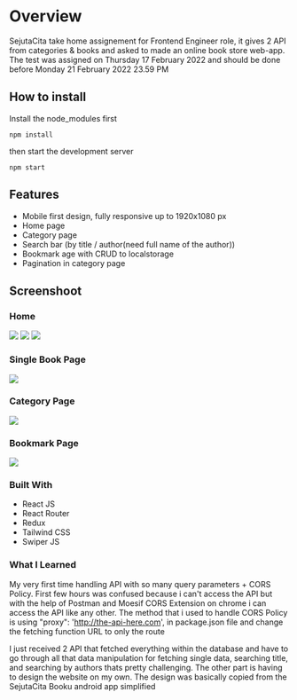 # Overview

SejutaCita take home assignement for Frontend Engineer role, it gives 2 API from categories & books and asked to made an online book store web-app. The test was assigned on Thursday 17 February 2022 and should be done before Monday 21 February 2022 23.59 PM

## How to install

Install the node_modules first

`npm install`

then start the development server

`npm start`

## Features

- Mobile first design, fully responsive up to 1920x1080 px
- Home page
- Category page
- Search bar (by title / author(need full name of the author))
- Bookmark age with CRUD to localstorage
- Pagination in category page

## Screenshoot

### Home

![](./docs/1.png)
![](./docs/1x.png)
![](./docs/2.png)

### Single Book Page

![](./docs/3.png)

### Category Page

![](./docs/4.png)

### Bookmark Page

![](./docs/5.png)

### Built With

- React JS
- React Router
- Redux
- Tailwind CSS
- Swiper JS

### What I Learned

My very first time handling API with so many query parameters + CORS Policy. First few hours was confused because i can't access the API but with the help of Postman and Moesif CORS Extension on chrome i can access the API like any other. The method that i used to handle CORS Policy is using "proxy": 'http://the-api-here.com', in package.json file and change the fetching function URL to only the route

I just received 2 API that fetched everything within the database and have to go through all that data manipulation for fetching single data, searching title, and searching by authors thats pretty challenging. The other part is having to design the website on my own. The design was basically copied from the SejutaCita Booku android app simplified
